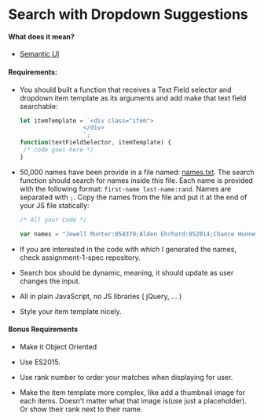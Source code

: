 # Search with Dropdown Suggestions 

#### What does it mean?

- [Semantic UI](http://semantic-ui.com/modules/search.html)

#### Requirements:

- You should built a function that receives a Text Field selector and dropdown item template as its arguments and add make that text field searchable:

  ```javascript
  let itemTemplate = `<div class="item">
  					</div>
  					`;
  function(textFieldSelector, itemTemplate) {
   /* code goes here */  
  }
  ```

- 50,000 names have been provide in a file named: [names.txt](https://github.com/web-advanced-fall-2016/assignment-1-spec/raw/master/names.txt). The search function should search for names inside this file. Each name is provided with the following format: `first-name last-name:rand`. Names are separated with `;`. Copy the names from the file and put it at the end of your JS file statically:

  ```javascript
  /* All your Code */

  var names = "Jewell Munter:854370;Alden Ehrhard:852014;Chance Hunnewell:158189;Adriana Geffers:17473;Celia Schnieders:746599;Corliss Denk:791623;Sally Zehnpfennig:185749;Jayme Behrends:462289;Jesica Farmsworth:720507;Laree Chime:822125;Henrietta Chandsawangbh:400455;Regine Criado:593497;Louann Rull:437496;Raylene Bodell:230709;Lenora Heidorn:84678;Terica Bacote:53904;Dena Picket:584555;Laurie Arambuia:912065;Freeda Barbar:725347;Arlena Blenden:512319;Toshia Siaperas:623512;Randell Hassig:117809;Denise Litsey:461117;Ron Blankenbecler:147578;Quincy Wileman:626921;Cherish Patz:744193;Burma Erskin:5184;Arron Bulfer:803810;Tiny Pokorski:482737;Mitzie Hadef:253250;Genie Malys:421633;Robbin Steenburg:356368;Delsie Gallegos:76374;Kaycee Leone:924465;Lorna Komar:474375;Joie Warf:448658;Zana Philpot:710606;Caroline Koles:87033;Joey Heine:740998;Pilar Gividen:714223;Kesha Rushforth:157566;Phebe Yournet:979838;Casimira Wohlenhaus:244810;Glenda Prestridge:466791;Bianca Derienzo:510015;Earnest Lapage:888249;Argentina Arnoux:672254;Elva Wieto:786812;Tomi Kirgan:684709;Jacquelynn Drader:666873;Robert Dasen:449309;";
  ```

- If you are interested in the code with which I generated the names, check assignment-1-spec repository.

- Search box should be dynamic, meaning, it should update as user changes the input.

- All in plain JavaScript, no JS libraries ( jQuery, ... )


- Style your item template nicely.




#### Bonus Requirements

* Make it Object Oriented

* Use ES2015.

* Use rank number to order your matches when displaying for user.

* Make the item template more complex, like add a thumbnail image for each items. Doesn't matter what that image is(use just a placeholder). Or show their rank next to their name.

  ​

